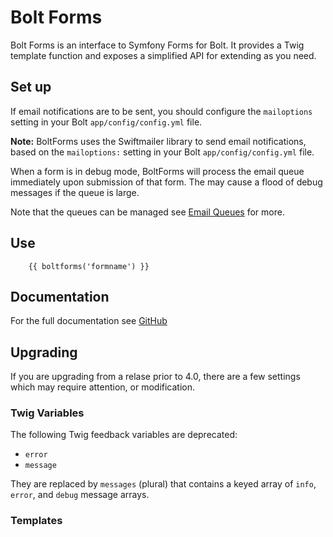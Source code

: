 Bolt Forms
==========

Bolt Forms is an interface to Symfony Forms for Bolt.  It provides a Twig 
template function and exposes a simplified API for extending as you need.

Set up
------

If email notifications are to be sent, you should configure the `mailoptions` 
setting in your Bolt `app/config/config.yml` file.

**Note:**
BoltForms uses the Swiftmailer library to send email notifications, based on
the `mailoptions:` setting in your Bolt `app/config/config.yml` file.

When a form is in debug mode, BoltForms will process the email queue
immediately upon submission of that form. The may cause a flood of debug 
messages if the queue is large. 

Note that the queues can be managed see [Email Queues](doc/email.md#email-queues) for more.


Use
---

```twig
    {{ boltforms('formname') }}
```

Documentation
--------------

For the full documentation see [GitHub](https://github.com/bolt/boltforms/tree/master/doc)

Upgrading
---------

If you are upgrading from a relase prior to 4.0, there are a few settings which
may require attention, or modification.

### Twig Variables

The following Twig feedback variables are deprecated:
  * `error`
  * `message`

They are replaced by `messages` (plural) that contains a keyed array of 
`info`, `error`, and `debug` message arrays.

### Templates


